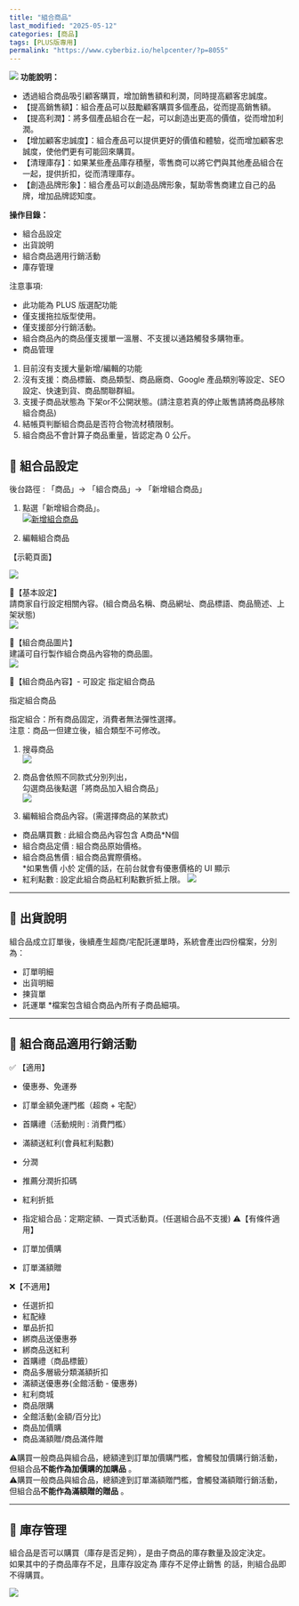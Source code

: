 ```yaml
---
title: "組合商品"
last_modified: "2025-05-12"
categories: [商品]
tags: [PLUS版專用]
permalink: "https://www.cyberbiz.io/helpcenter/?p=8055"
---
```


![](https://www.cyberbiz.io/helpcenter/wp-content/uploads/PLUS版3.png)
**功能說明：**  

* 透過組合商品吸引顧客購買，增加銷售額和利潤，同時提高顧客忠誠度。
* 【提高銷售額】：組合產品可以鼓勵顧客購買多個產品，從而提高銷售額。
* 【提高利潤】：將多個產品組合在一起，可以創造出更高的價值，從而增加利潤。
* 【增加顧客忠誠度】：組合產品可以提供更好的價值和體驗，從而增加顧客忠誠度，使他們更有可能回來購買。
* 【清理庫存】：如果某些產品庫存積壓，零售商可以將它們與其他產品組合在一起，提供折扣，從而清理庫存。
* 【創造品牌形象】：組合產品可以創造品牌形象，幫助零售商建立自己的品牌，增加品牌認知度。

**操作目錄：**

* 組合品設定
* 出貨說明
* 組合商品適用行銷活動
* 庫存管理

注意事項:  

* 此功能為 PLUS 版選配功能
* 僅支援拖拉版型使用。
* 僅支援部分行銷活動。
* 組合商品內的商品僅支援單一溫層、不支援以通路觸發多購物車。
* 商品管理 
1. 目前沒有支援大量新增/編輯的功能
2. 沒有支援：商品標籤、商品類型、商品廠商、Google 產品類別等設定、SEO 設定、快速到貨、商品關聯群組。
3. 支援子商品狀態為 下架or不公開狀態。(請注意若真的停止販售請將商品移除組合商品)
4. 結帳頁判斷組合商品是否符合物流材積限制。
5. 組合商品不會計算子商品重量，皆認定為 0 公斤。



## 📌 組合品設定


後台路徑 :  「商品」→ 「組合商品」→ 「新增組合商品」  


1. 點選「新增組合商品」。  
[![新增組合商品](https://www.cyberbiz.io/support/wp-content/uploads/組合商品01.png)](https://www.cyberbiz.io/support/wp-content/uploads/組合商品01.png)



2. 編輯組合商品  

【示範頁面】

[![](https://www.cyberbiz.io/support/wp-content/uploads/組合商品02.png)](https://www.cyberbiz.io/support/wp-content/uploads/組合商品02.png)  

📍【基本設定】  
請商家自行設定相關內容。(組合商品名稱、商品網址、商品標語、商品簡述、上架狀態)  
[![](https://www.cyberbiz.io/support/wp-content/uploads/組合商品03.png)](https://www.cyberbiz.io/support/wp-content/uploads/組合商品03.png)  

📍【組合商品圖片】  
建議可自行製作組合商品內容物的商品圖。  
[![](https://www.cyberbiz.io/support/wp-content/uploads/組合商品04.png)](https://www.cyberbiz.io/support/wp-content/uploads/組合商品04.png)  

📍【組合商品內容】- 可設定 指定組合商品  


指定組合商品

指定組合：所有商品固定，消費者無法彈性選擇。  
注意：商品一但建立後，組合類型不可修改。

1. 搜尋商品  
[![](https://www.cyberbiz.io/support/wp-content/uploads/組合商品05.png)](https://www.cyberbiz.io/support/wp-content/uploads/組合商品05.png)

2. 商品會依照不同款式分別列出，  
勾選商品後點選「將商品加入組合商品」  
[![](https://www.cyberbiz.io/support/wp-content/uploads/組合商品06.png)](https://www.cyberbiz.io/support/wp-content/uploads/組合商品06.png)

3. 編輯組合商品內容。(需選擇商品的某款式)  

* 商品購買數 : 此組合商品內容包含 A商品*N個
* 組合商品定價 : 組合商品原始價格。
* 組合商品售價 : 組合商品實際價格。   
*如果售價 小於 定價的話，在前台就會有優惠價格的 UI 顯示
* 紅利點數 : 設定此組合商品紅利點數折抵上限。
[![](https://www.cyberbiz.io/support/wp-content/uploads/組合商品07.png)](https://www.cyberbiz.io/support/wp-content/uploads/組合商品07.png)



* * *

## 📌 出貨說明


組合品成立訂單後，後續產生超商/宅配託運單時，系統會產出四份檔案，分別為：

* 訂單明細
* 出貨明細
* 揀貨單
* 託運單
*檔案包含組合商品內所有子商品細項。

* * *

## 📌 組合商品適用行銷活動



✅ 【適用】

* 優惠券、免運券
* 訂單金額免運門檻（超商 + 宅配） 
* 首購禮（活動規則 : 消費門檻） 
* 滿額送紅利(會員紅利點數) 
* 分潤
* 推薦分潤折扣碼
* 紅利折抵
* 指定組合品：定期定額、一頁式活動頁。(任選組合品不支援)
⚠️【有條件適用】

* 訂單加價購
* 訂單滿額贈

❌【不適用】

* 任選折扣 
* 紅配綠 
* 單品折扣 
* 綁商品送優惠券 
* 綁商品送紅利 
* 首購禮（商品標籤） 
* 商品多層級分類滿額折扣 
* 滿額送優惠券(全館活動 - 優惠券) 
* 紅利商城 
* 商品限購 
* 全館活動(金額/百分比) 
* 商品加價購
* 商品滿額贈/商品滿件贈

⚠️購買一般商品與組合品，總額達到訂單加價購門檻，會觸發加價購行銷活動，但組合品**不能作為加價購的加購品** 。  
⚠️購買一般商品與組合品，總額達到訂單滿額贈門檻，會觸發滿額贈行銷活動，但組合品**不能作為滿額贈的贈品** 。

* * *



## 📌 庫存管理


組合品是否可以購買（庫存是否足夠），是由子商品的庫存數量及設定決定。  
如果其中的子商品庫存不足，且庫存設定為 庫存不足停止銷售 的話，則組合品即不得購買。  

[![](https://www.cyberbiz.io/support/wp-content/uploads/組合商品09.png)](https://www.cyberbiz.io/support/wp-content/uploads/組合商品09.png)

